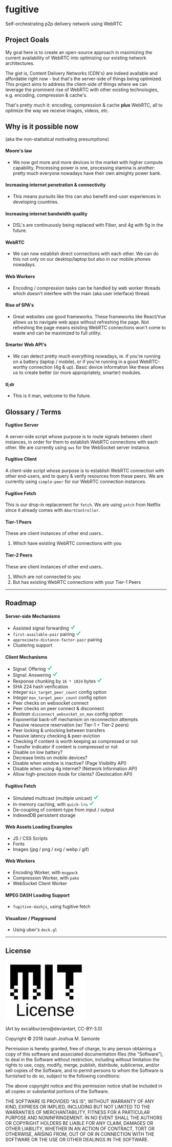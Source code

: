 # fugitive
Self-orchestrating p2p delivery network using WebRTC

## Project Goals

My goal here is to create an open-source approach in maximizing the current availability of WebRTC into optimizing our existing network architectures.

The gist is, Content Delivery Networks (CDN's) are indeed available and affordable right now - but that's the server-side of things being optimized. This project aims to address the client-side of things where we can leverage the prominent rise of WebRTC with other existing technologies, e.g. encoding, compression & cache's.

That's pretty much it: encoding, compression & cache **plus** WebRTC, all to optimize the way we receive images, videos, etc.

## Why is it possible now

(aka the non-statistical motivating presumptions)

#### Moore's law

* We now got more and more devices in the market with higher compute capability. Processing power is one, processing stamina is another: pretty much everyone nowadays have their own almighty power bank.

#### Increasing internet penetration & connectivity

* This means pursuits like this can also benefit end-user experiences in developing countries.

#### Increasing internet bandwidth quality

* DSL's are continuously being replaced with Fiber, and 4g with 5g in the future.

#### WebRTC

* We can now establish direct connections with each other. We can do this not only on our desktop/laptop but also in our mobile phones nowadays.

#### Web Workers

* Encoding / compression tasks can be handled by web worker threads which doesn't interfere with the main (aka user interface) thread.

#### Rise of SPA's

* Great websites use good frameworks. These frameworks like React/Vue allows us to navigate web apps without refreshing the page. Not refreshing the page means existing WebRTC connections won't come to waste and can be maximized to full utility.

#### Smarter Web API's

* We can detect pretty much everything nowadays, ie. if you're running on a battery (laptop / mobile), or if you're running in a good WebRTC-worthy connection (4g & up). Basic device information like these allows us to create better (or more appropriately, smarter) modules.

#### tl;dr

* This is it man, welcome to the future.

## Glossary / Terms

#### Fugitive Server

A server-side script whose purpose is to route signals between client instances, in order for them to establish WebRTC connections with each other. We are currently using `uws` for the WebSocket server instance.

#### Fugitive Client

A client-side script whose purpose is to establish WebRTC connection with other end-users, and to query & verify resources from these peers. We are currently using `simple-peer` for our WebRTC connection instances.

#### Fugitive Fetch

This is our drop-in replacement for `fetch`. We are using `yetch` from Netflix since it already comes with `AbortController`.

#### Tier-1 Peers

These are client instances of other end users..

1. Which have existing WebRTC connections with you

#### Tier-2 Peers

These are client instances of other end users..

1. Which are not connected to you
2. But has existing WebRTC connections with your Tier-1 Peers

---

## Roadmap

#### Server-side Mechanisms

* Assisted signal forwarding ![done](/i/chk.png)
* `first-available-pair` pairing ![done](/i/chk.png)
* `approximate-distance-factor-pair` pairing
* Clustering support

#### Client Mechanisms

* Signal: Offering ![done](/i/chk.png)
* Signal: Answering ![done](/i/chk.png)
* Response chunking by `16 * 1024` bytes ![done](/i/chk.png)
* SHA 224 hash verification
* *Integer* `min_target_peer_count` config option
* *Integer* `max_target_peer_count` config option
* Peer checks on websocket connect
* Peer checks on peer connect & disconnect
* *Boolean* `disconnect_websocket_on_max` config option
* Exponential back-off mechanism on reconnection attempts
* Passive resource reservation (w/ Tier-1 + Tier-2 peers)
* Peer locking & unlocking between transfers
* Passive latency checking & peer-eviction
* Checking if content is worth keeping as compressed or not
* Transfer indicator if content is compressed or not
* Disable on low battery?
* Decrease limits on mobile devices?
* Disable when window is inactive? (Page Visibility API)
* Disable when using 4g internet? (Network Information API)
* Allow high-precision mode for clients? (Geolocation API)

#### Fugitive Fetch

* Simulated multicast (multiple unicast) ![done](/i/chk.png)
* In-memory caching, with `quick-lru` ![done](/i/chk.png)
* De-coupling of content-type from input / output
* IndexedDB persistent storage

#### Web Assets Loading Examples

* JS / CSS Scripts
* Fonts
* Images (jpg / png / svg / webp / gif)

#### Web Workers

* Encoding Worker, with `msgpack`
* Compression Worker, with `pako`
* WebSocket Client Worker

#### MPEG DASH Loading Support

* `fugitive-dashjs`, using fugitive fetch

#### Visualizer / Playground

* Using uber's `deck.gl`

---

## License

![mit](/i/license.png)


(Art by excaliburzero@deviantart, CC-BY-3.0)

Copyright © 2018 Isaiah Joshua M. Samonte

Permission is hereby granted, free of charge, to any person obtaining a copy of this software and associated documentation files (the "Software"), to deal in the Software without restriction, including without limitation the rights to use, copy, modify, merge, publish, distribute, sublicense, and/or sell copies of the Software, and to permit persons to whom the Software is furnished to do so, subject to the following conditions:

The above copyright notice and this permission notice shall be included in all copies or substantial portions of the Software.

THE SOFTWARE IS PROVIDED "AS IS", WITHOUT WARRANTY OF ANY KIND, EXPRESS OR IMPLIED, INCLUDING BUT NOT LIMITED TO THE WARRANTIES OF MERCHANTABILITY, FITNESS FOR A PARTICULAR PURPOSE AND NONINFRINGEMENT. IN NO EVENT SHALL THE AUTHORS OR COPYRIGHT HOLDERS BE LIABLE FOR ANY CLAIM, DAMAGES OR OTHER LIABILITY, WHETHER IN AN ACTION OF CONTRACT, TORT OR OTHERWISE, ARISING FROM, OUT OF OR IN CONNECTION WITH THE SOFTWARE OR THE USE OR OTHER DEALINGS IN THE SOFTWARE.
